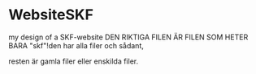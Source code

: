 # WebsiteSKF
my design of a SKF-website
DEN RIKTIGA FILEN ÄR FILEN SOM HETER BARA "skf"!den har alla filer och sådant,

resten är gamla filer eller enskilda filer.
